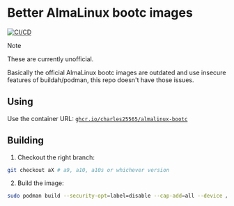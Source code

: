 # Better AlmaLinux bootc images

[![CI/CD](https://github.com/charles25565/almalinux-bootc/actions/workflows/ci-cd.yml/badge.svg?branch=a10s)](https://github.com/charles25565/almalinux-bootc/actions/workflows/ci-cd.yml)

> [!NOTE]
> These are currently unofficial.

Basically the official AlmaLinux bootc images are outdated and use insecure features of buildah/podman, this repo doesn't have those issues.

## Using

Use the container URL: [`ghcr.io/charles25565/almalinux-bootc`](https://ghcr.io/charles25565/almalinux-bootc)

## Building

1. Checkout the right branch:

```bash
git checkout aX # a9, a10, a10s or whichever version
```

2. Build the image:

```bash
sudo podman build --security-opt=label=disable --cap-add=all --device /dev/fuse -t localhost/almalinux-bootc:latest .
```
